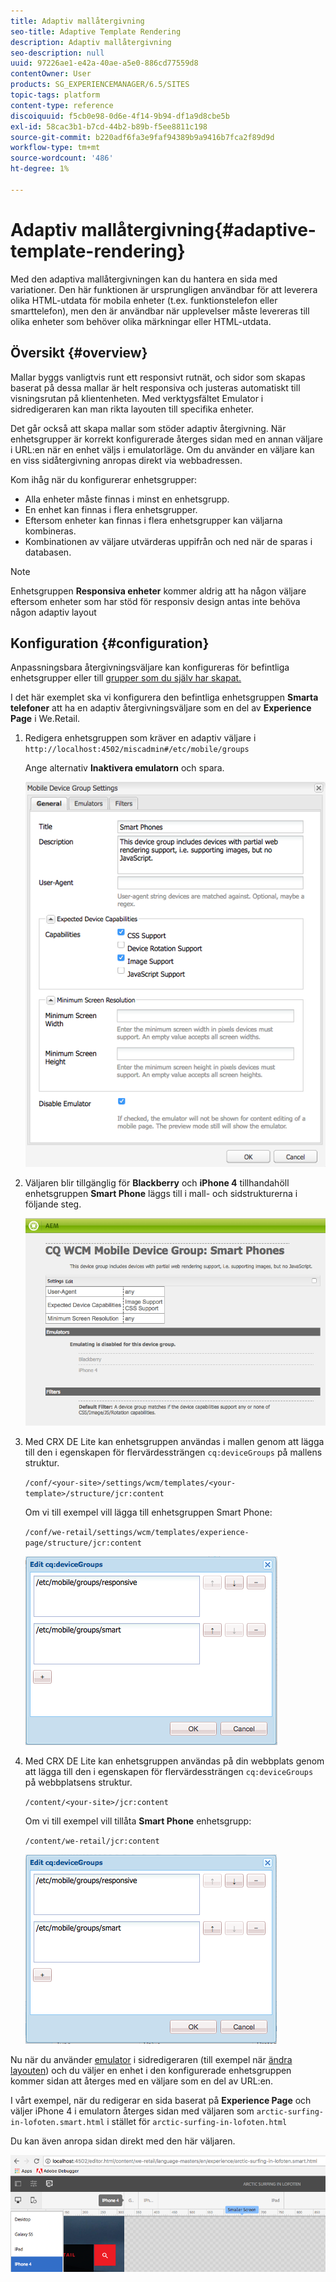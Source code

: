 ```yaml
---
title: Adaptiv mallåtergivning
seo-title: Adaptive Template Rendering
description: Adaptiv mallåtergivning
seo-description: null
uuid: 97226ae1-e42a-40ae-a5e0-886cd77559d8
contentOwner: User
products: SG_EXPERIENCEMANAGER/6.5/SITES
topic-tags: platform
content-type: reference
discoiquuid: f5cb0e98-0d6e-4f14-9b94-df1a9d8cbe5b
exl-id: 58cac3b1-b7cd-44b2-b89b-f5ee8811c198
source-git-commit: b220adf6fa3e9faf94389b9a9416b7fca2f89d9d
workflow-type: tm+mt
source-wordcount: '486'
ht-degree: 1%

---
```


# Adaptiv mallåtergivning{#adaptive-template-rendering}

Med den adaptiva mallåtergivningen kan du hantera en sida med variationer. Den här funktionen är ursprungligen användbar för att leverera olika HTML-utdata för mobila enheter (t.ex. funktionstelefon eller smarttelefon), men den är användbar när upplevelser måste levereras till olika enheter som behöver olika märkningar eller HTML-utdata.

## Översikt {#overview}

Mallar byggs vanligtvis runt ett responsivt rutnät, och sidor som skapas baserat på dessa mallar är helt responsiva och justeras automatiskt till visningsrutan på klientenheten. Med verktygsfältet Emulator i sidredigeraren kan man rikta layouten till specifika enheter.

Det går också att skapa mallar som stöder adaptiv återgivning. När enhetsgrupper är korrekt konfigurerade återges sidan med en annan väljare i URL:en när en enhet väljs i emulatorläge. Om du använder en väljare kan en viss sidåtergivning anropas direkt via webbadressen.

Kom ihåg när du konfigurerar enhetsgrupper:

* Alla enheter måste finnas i minst en enhetsgrupp.
* En enhet kan finnas i flera enhetsgrupper.
* Eftersom enheter kan finnas i flera enhetsgrupper kan väljarna kombineras.
* Kombinationen av väljare utvärderas uppifrån och ned när de sparas i databasen.

>[!NOTE]
>
>Enhetsgruppen **Responsiva enheter** kommer aldrig att ha någon väljare eftersom enheter som har stöd för responsiv design antas inte behöva någon adaptiv layout

## Konfiguration {#configuration}

Anpassningsbara återgivningsväljare kan konfigureras för befintliga enhetsgrupper eller till [grupper som du själv har skapat.](/help/sites-developing/mobile.md#device-groups)

I det här exemplet ska vi konfigurera den befintliga enhetsgruppen **Smarta telefoner** att ha en adaptiv återgivningsväljare som en del av **Experience Page** i We.Retail.

1. Redigera enhetsgruppen som kräver en adaptiv väljare i `http://localhost:4502/miscadmin#/etc/mobile/groups`

   Ange alternativ **Inaktivera emulatorn** och spara.

   ![chlimage_1-157](assets/chlimage_1-157.png)

1. Väljaren blir tillgänglig för **Blackberry** och **iPhone 4** tillhandahöll enhetsgruppen **Smart Phone** läggs till i mall- och sidstrukturerna i följande steg.

   ![chlimage_1-158](assets/chlimage_1-158.png)

1. Med CRX DE Lite kan enhetsgruppen användas i mallen genom att lägga till den i egenskapen för flervärdessträngen `cq:deviceGroups` på mallens struktur.

   `/conf/<your-site>/settings/wcm/templates/<your-template>/structure/jcr:content`

   Om vi till exempel vill lägga till enhetsgruppen Smart Phone:

   `/conf/we-retail/settings/wcm/templates/experience-page/structure/jcr:content`

   ![chlimage_1-159](assets/chlimage_1-159.png)

1. Med CRX DE Lite kan enhetsgruppen användas på din webbplats genom att lägga till den i egenskapen för flervärdessträngen `cq:deviceGroups` på webbplatsens struktur.

   `/content/<your-site>/jcr:content`

   Om vi till exempel vill tillåta **Smart Phone** enhetsgrupp:

   `/content/we-retail/jcr:content`

   ![chlimage_1-160](assets/chlimage_1-160.png)

Nu när du använder [emulator](/help/sites-authoring/responsive-layout.md#layout-definitions-device-emulation-and-breakpoints) i sidredigeraren (till exempel när [ändra layouten](/help/sites-authoring/responsive-layout.md)) och du väljer en enhet i den konfigurerade enhetsgruppen kommer sidan att återges med en väljare som en del av URL:en.

I vårt exempel, när du redigerar en sida baserat på **Experience Page** och väljer iPhone 4 i emulatorn återges sidan med väljaren som `arctic-surfing-in-lofoten.smart.html` i stället för `arctic-surfing-in-lofoten.html`

Du kan även anropa sidan direkt med den här väljaren.

![chlimage_1-161](assets/chlimage_1-161.png)
